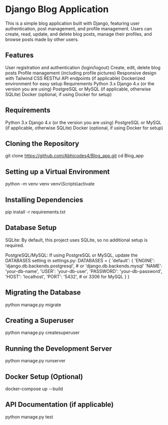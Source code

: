 # Django Blog Application

This is a simple blog application built with Django, featuring user authentication, post management, and profile management. Users can create, read, update, and delete blog posts, manage their profiles, and browse posts made by other users.

## Features
User registration and authentication (login/logout)
Create, edit, delete blog posts
Profile management (including profile pictures)
Responsive design with Tailwind CSS
RESTful API endpoints (if applicable)
Dockerized environment for easy setup
Requirements
Python 3.x
Django 4.x (or the version you are using)
PostgreSQL or MySQL (if applicable, otherwise SQLite)
Docker (optional, if using Docker for setup)

## Requirements

Python 3.x
Django 4.x (or the version you are using)
PostgreSQL or MySQL (if applicable, otherwise SQLite)
Docker (optional, if using Docker for setup)


## Cloning the Repository

git clone https://github.com/Abhicodes4/Blog_app.git
cd Blog_app

## Setting up a Virtual Environment

python -m venv venv
venv\Scripts\activate

## Installing Dependencies

pip install -r requirements.txt

## Database Setup
SQLite: By default, this project uses SQLite, so no additional setup is required.

PostgreSQL/MySQL: If using PostgreSQL or MySQL, update the DATABASES setting in settings.py:
DATABASES = {
    'default': {
        'ENGINE': 'django.db.backends.postgresql',  # or 'django.db.backends.mysql'
        'NAME': 'your-db-name',
        'USER': 'your-db-user',
        'PASSWORD': 'your-db-password',
        'HOST': 'localhost',
        'PORT': '5432',  # or 3306 for MySQL
    }
}

## Migrating the Database

python manage.py migrate

## Creating a Superuser

python manage.py createsuperuser

## Running the Development Server

python manage.py runserver

## Docker Setup (Optional)

docker-compose up --build

## API Documentation (if applicable)

python manage.py test




